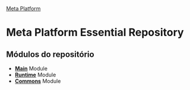 [Meta Platform](../../README.md)
# Meta Platform Essential Repository

## Módulos do repositório
- [**Main**](./Main.Module/README.md) Module
- [**Runtime**](./Runtime.Module//README.md) Module
- [**Commons**](./Commons.Module/README.md) Module